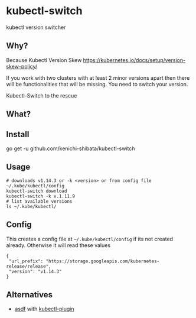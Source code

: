 # kubectl-switch
kubectl version switcher

Why?
-------

Because Kubectl Version Skew https://kubernetes.io/docs/setup/version-skew-policy/

If you work with two clusters with at least 2 minor versions apart then there will be functionalities that will be missing. You need to switch your version.

Kubectl-Switch to the rescue

What?
-----


Install 
--------
go get -u github.com/kenichi-shibata/kubectl-switch

Usage
-------
```
# downloads v1.14.3 or -k <version> or from config file ~/.kube/kubectl/config
kubectl-switch download 
kubectl-switch -k v.1.11.9
# list available versions
ls ~/.kube/kubectl/
```
Config 
-------

This creates a config file at `~/.kube/kubectl/config` if its not created already. Otherwise it will read these values

```
{
 "url_prefix": "https://storage.googleapis.com/kubernetes-release/release",
 "version": "v1.14.3"
}
```

Alternatives
------------
* [asdf](https://asdf-vm.com/#/) with [kubectl-plugin](https://github.com/Banno/asdf-kubectl)